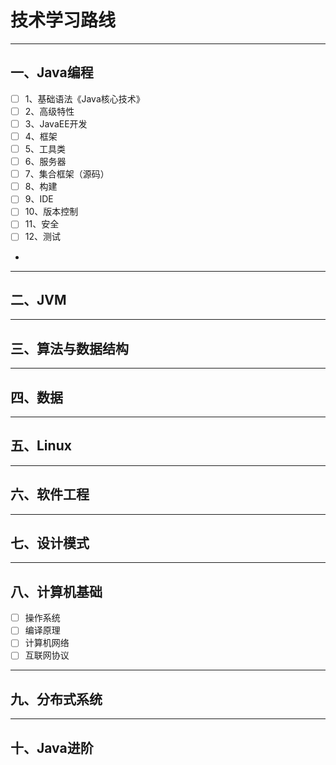 # 技术学习路线
--- 
## 一、Java编程
- [ ] 1、基础语法《Java核心技术》
- [ ] 2、高级特性
- [ ] 3、JavaEE开发
- [ ] 4、框架
- [ ] 5、工具类
- [ ] 6、服务器
- [ ] 7、集合框架（源码）
- [ ] 8、构建
- [ ] 9、IDE
- [ ] 10、版本控制
- [ ] 11、安全
- [ ] 12、测试
- 
--- 
## 二、JVM
--- 
## 三、算法与数据结构
--- 
## 四、数据
--- 
## 五、Linux
--- 
## 六、软件工程
--- 
## 七、设计模式
---
## 八、计算机基础
- [ ] 操作系统
- [ ] 编译原理
- [ ] 计算机网络
- [ ] 互联网协议
--- 
## 九、分布式系统
---
## 十、Java进阶
